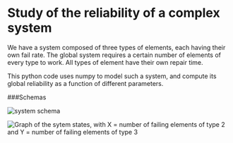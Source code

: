# Study of the reliability of a complex system

We have a system composed of three types of elements,
each having their own fail rate. The global system requires a certain number of
elements of every type to work. All types of element have their own repair time.

This python code uses numpy to model such a system, and compute its global
reliability as a function of different parameters.

###Schemas

![system schema](http://pix.toile-libre.org/upload/original/1463020658.png)


![Graph of the sytem states, with X = number of failing elements of type 2 and Y =  number of failing elements of type 3](http://pix.toile-libre.org/upload/original/1463020482.png)
